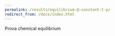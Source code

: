 ```yaml
---
permalink: /results/equilibrium-@-constant-t-p/
redirect_from: /docs/index.html
---
```

Prova chemical equilibrium